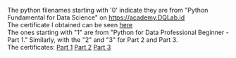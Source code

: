 The python filenames starting with '0' indicate they are from "Python Fundamental for Data Science" on https://academy.DQLab.id <br>
The certificate I obtained can be seen <a href="https://academy.dqlab.id/certificate/pdf/DQLABINTP1NPKSUI">here</a><br>
The ones starting with "1" are from "Python for Data Professional Beginner - Part 1." Similarly, with the "2" and "3" for Part 2 and Part 3.<br>
The certificates:
<a href="https://academy.dqlab.id/certificate/pdf/DQLABINTP1CCOWHJ">Part 1</a> <a href="https://academy.dqlab.id/certificate/pdf/DQLABINTP1UMRECF">Part 2</a> <a href="https://academy.dqlab.id/certificate/pdf/DQLABINTP1CBGJQS">Part 3</a><br>

